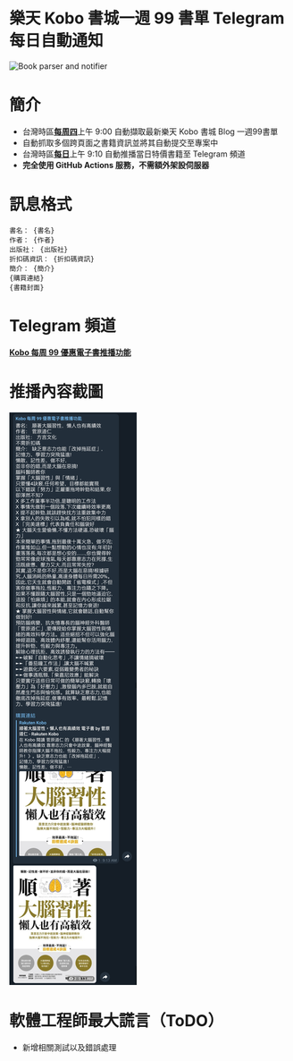 # 樂天 Kobo 書城一週 99 書單 Telegram 每日自動通知

![Book parser and notifier](https://github.com/ClarkChiu/kobo_99_notifier/workflows/Book%20parser%20and%20notifier/badge.svg)

# 簡介

- 台灣時區<u>**每周四**</u>上午 9:00 自動擷取最新樂天 Kobo 書城 Blog 一週99書單
- 自動抓取多個跨頁面之書籍資訊並將其自動提交至專案中
- 台灣時區<u>**每日**</u>上午 9:10 自動推播當日特價書籍至 Telegram 頻道
- **完全使用 GitHub Actions 服務，不需額外架設伺服器**



# 訊息格式

```
書名： {書名}
作者： {作者}
出版社： {出版社}
折扣碼資訊： {折扣碼資訊}
簡介： {簡介}
{購買連結}
{書籍封面}
```


# Telegram 頻道

[**Kobo 每周 99 優惠電子書推播功能**](https://web.telegram.org/#/im?p=@kobo_99_notifier)



# 推播內容截圖

![Telegram 推播內容截圖](images/screenshot.jpg)



# 軟體工程師最大謊言（ToDO）

- 新增相關測試以及錯誤處理

